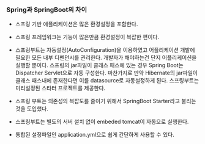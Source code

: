 ### Spring과 SpringBoot의 차이
- 스프링 기반 애플리케이션은 많은 환경설정을 포함한다.
- 스프링 프레임워크는 기능이 많은만큼 환경설정이 복잡한 편이다. 
- 스프링부트는 자동설정(AutoConfiguration)을 이용하였고 어플리케이션 개발에 필요한 모든 내부 디펜던시를 관리한다. 개발자가 해야하는건 단지 어플리케이션을 실행할 뿐이다. 스프링의 jar파일이 클래스 패스에 있는 경우 Spring Boot는 Dispatcher Servlet으로 자동 구성한다. 마찬가지로 만약 Hibernate의 jar파일이 클래스 패스내에 존재한다면 이를 datasource로 자동설정하게 된다. 스프링부트는 미리설정된 스타터 프로젝트를 제공한다.

- 스프링 부트는 의존성의 복잡도를 줄이기 위해서 SpringBoot Starter라고 불리는 것을 도입했다.
- 스프링부트는 별도의 서버 설치 없이 embeded tomcat이 자동으로 실행한다.
- 통합된 설정파일인 application.yml으로 쉽게 간단하게 사용할 수 있다.